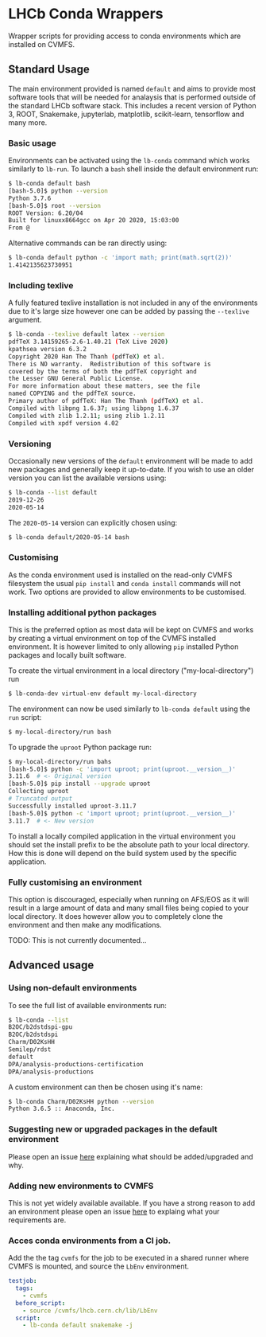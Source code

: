 # LHCb Conda Wrappers

Wrapper scripts for providing access to conda environments which are installed on CVMFS.

## Standard Usage

The main environment provided is named `default` and aims to provide most software tools that will be needed for analaysis that is performed outside of the standard LHCb software stack.
This includes a recent version of Python 3, ROOT, Snakemake, jupyterlab, matplotlib, scikit-learn, tensorflow and many more.

### Basic usage

Environments can be activated using the `lb-conda` command which works similarly to `lb-run`.
To launch a `bash` shell inside the default environment run:

```bash
$ lb-conda default bash
[bash-5.0]$ python --version
Python 3.7.6
[bash-5.0]$ root --version
ROOT Version: 6.20/04
Built for linuxx8664gcc on Apr 20 2020, 15:03:00
From @
```

Alternative commands can be ran directly using:

```bash
$ lb-conda default python -c 'import math; print(math.sqrt(2))'
1.4142135623730951
```

### Including texlive

A fully featured texlive installation is not included in any of the environments due to it's large size however one can be added by passing the `--texlive` argument.

```bash
$ lb-conda --texlive default latex --version
pdfTeX 3.14159265-2.6-1.40.21 (TeX Live 2020)
kpathsea version 6.3.2
Copyright 2020 Han The Thanh (pdfTeX) et al.
There is NO warranty.  Redistribution of this software is
covered by the terms of both the pdfTeX copyright and
the Lesser GNU General Public License.
For more information about these matters, see the file
named COPYING and the pdfTeX source.
Primary author of pdfTeX: Han The Thanh (pdfTeX) et al.
Compiled with libpng 1.6.37; using libpng 1.6.37
Compiled with zlib 1.2.11; using zlib 1.2.11
Compiled with xpdf version 4.02
```

### Versioning

Occasionally new versions of the `default` environment will be made to add new packages and generally keep it up-to-date.
If you wish to use an older version you can list the available versions using:

```bash
$ lb-conda --list default
2019-12-26
2020-05-14
```

The `2020-05-14` version can explicitly chosen using:

```bash
$ lb-conda default/2020-05-14 bash
```

### Customising

As the conda environment used is installed on the read-only CVMFS filesystem the usual `pip install` and `conda install` commands will not work.
Two options are provided to allow environments to be customised.

### Installing additional python packages

This is the preferred option as most data will be kept on CVMFS and works by creating a virtual environment on top of the CVMFS installed environment.
It is however limited to only allowing `pip` installed Python packages and locally built software.

To create the virtual environment in a local directory ("my-local-directory") run

```bash
$ lb-conda-dev virtual-env default my-local-directory
```

The environment can now be used similarly to `lb-conda default` using the `run` script:

```bash
$ my-local-directory/run bash
```

To upgrade the `uproot` Python package run:

```bash
$ my-local-directory/run bahs
[bash-5.0]$ python -c 'import uproot; print(uproot.__version__)'
3.11.6  # <- Original version
[bash-5.0]$ pip install --upgrade uproot
Collecting uproot
# Truncated output
Successfully installed uproot-3.11.7
[bash-5.0]$ python -c 'import uproot; print(uproot.__version__)'
3.11.7  # <- New version
```

To install a locally compiled application in the virtual environment you should set the install prefix to be the absolute path to your local directory.
How this is done will depend on the build system used by the specific application.

### Fully customising an environment

This option is discouraged, especially when running on AFS/EOS as it will result in a large amount of data and many small files being copied to your local directory.
It does however allow you to completely clone the environment and then make any modifications.

TODO: This is not currently documented...

## Advanced usage

### Using non-default environments

To see the full list of available environments run:

```bash
$ lb-conda --list
B2OC/b2dstdspi-gpu
B2OC/b2dstdspi
Charm/D02KsHH
Semilep/rdst
default
DPA/analysis-productions-certification
DPA/analysis-productions
```

A custom environment can then be chosen using it's name:

```bash
$ lb-conda Charm/D02KsHH python --version
Python 3.6.5 :: Anaconda, Inc.
```

### Suggesting new or upgraded packages in the default environment

Please open an issue [here](https://gitlab.cern.ch/lhcb-core/conda-environments/-/issues) explaining what should be added/upgraded and why.

### Adding new environments to CVMFS

This is not yet widely available available.
If you have a strong reason to add an environment please open an issue [here](https://gitlab.cern.ch/lhcb-core/conda-environments/-/issues) to explaing what your requirements are.

### Acces conda environments from a CI job.

Add the the tag `cvmfs` for the job to be executed in a shared runner where CVMFS is mounted, and source the `LbEnv` environment.
 
```yaml
testjob:
  tags:
    - cvmfs
  before_script:
    - source /cvmfs/lhcb.cern.ch/lib/LbEnv
  script:
    - lb-conda default snakemake -j
```
